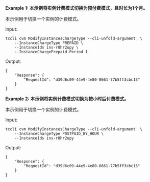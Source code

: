 **Example 1: 本示例将实例计费模式切换为预付费模式，且时长为1个月。**

本示例用于切换一个实例的计费模式。

Input: 

```
tccli cvm ModifyInstancesChargeType --cli-unfold-argument  \
    --InstanceChargeType PREPAID \
    --InstanceIds ins-r8hr2upy \
    --InstanceChargePrepaid.Period 1
```

Output: 
```
{
    "Response": {
        "RequestId": "d39d6c09-44e9-4e80-8661-77b5ff3cbc15"
    }
}
```

**Example 2: 本示例将实例计费模式切换为按小时后付费模式。**

本示例用于切换一个实例的计费模式。

Input: 

```
tccli cvm ModifyInstancesChargeType --cli-unfold-argument  \
    --InstanceChargeType POSTPAID_BY_HOUR \
    --InstanceIds ins-r8hr2upy
```

Output: 
```
{
    "Response": {
        "RequestId": "d39d6c09-44e9-4e80-8661-77b5ff3cbc15"
    }
}
```

